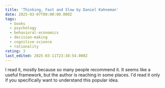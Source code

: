 ```yaml
---
title: 'Thinking, Fast and Slow by Daniel Kahneman'
date: 2025-03-07T00:00:00.000Z
tags:
  - books
  - psychology
  - behavioral-economics
  - decision-making
  - cognitive-science
  - rationality
rating: 3
last_edited: 2025-03-11T23:38:54.000Z
---
```

I read it, mostly because so many people recommend it. It seems like a useful framework, but the author is reaching in some places. I'd read it only if you specifically want to understand this popular idea.
